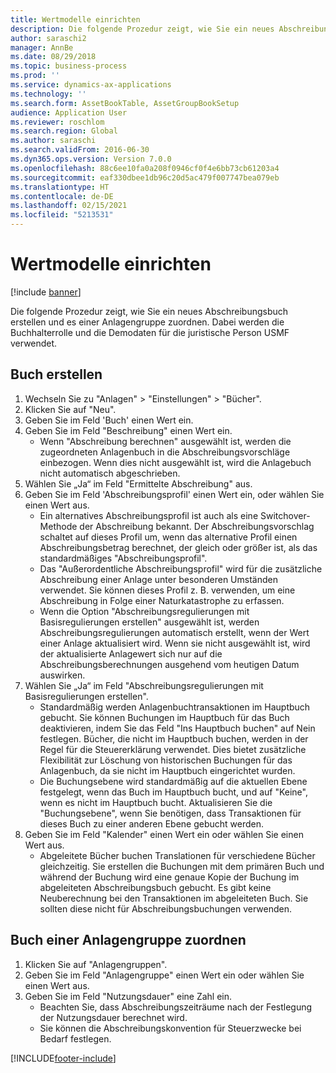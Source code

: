 ```yaml
---
title: Wertmodelle einrichten
description: Die folgende Prozedur zeigt, wie Sie ein neues Abschreibungsbuch erstellen und es einer Anlagengruppe zuordnen.
author: saraschi2
manager: AnnBe
ms.date: 08/29/2018
ms.topic: business-process
ms.prod: ''
ms.service: dynamics-ax-applications
ms.technology: ''
ms.search.form: AssetBookTable, AssetGroupBookSetup
audience: Application User
ms.reviewer: roschlom
ms.search.region: Global
ms.author: saraschi
ms.search.validFrom: 2016-06-30
ms.dyn365.ops.version: Version 7.0.0
ms.openlocfilehash: 88c6ee10fa0a208f0946cf0f4e6bb73cb61203a4
ms.sourcegitcommit: eaf330dbee1db96c20d5ac479f007747bea079eb
ms.translationtype: HT
ms.contentlocale: de-DE
ms.lasthandoff: 02/15/2021
ms.locfileid: "5213531"
---
```

# <a name="set-up-value-models"></a>Wertmodelle einrichten

[!include [banner](../../includes/banner.md)]

Die folgende Prozedur zeigt, wie Sie ein neues Abschreibungsbuch erstellen und es einer Anlagengruppe zuordnen. Dabei werden die Buchhalterrolle und die Demodaten für die juristische Person USMF verwendet.


## <a name="create-a-book"></a>Buch erstellen
1. Wechseln Sie zu "Anlagen" > "Einstellungen" > "Bücher".
2. Klicken Sie auf "Neu".
3. Geben Sie im Feld 'Buch' einen Wert ein.
4. Geben Sie im Feld "Beschreibung" einen Wert ein.
    * Wenn "Abschreibung berechnen" ausgewählt ist, werden die zugeordneten Anlagenbuch in die Abschreibungsvorschläge einbezogen. Wenn dies nicht ausgewählt ist, wird die Anlagebuch nicht automatisch abgeschrieben.  
5. Wählen Sie „Ja“ im Feld "Ermittelte Abschreibung" aus.
6. Geben Sie im Feld 'Abschreibungsprofil' einen Wert ein, oder wählen Sie einen Wert aus.
    * Ein alternatives Abschreibungsprofil ist auch als eine Switchover-Methode der Abschreibung bekannt. Der Abschreibungsvorschlag schaltet auf dieses Profil um, wenn das alternative Profil einen Abschreibungsbetrag berechnet, der gleich oder größer ist, als das standardmäßiges "Abschreibungsprofil".  
    * Das "Außerordentliche Abschreibungsprofil" wird für die zusätzliche Abschreibung einer Anlage unter besonderen Umständen verwendet. Sie können dieses Profil z. B. verwenden, um eine Abschreibung in Folge einer Naturkatastrophe zu erfassen.  
    * Wenn die Option "Abschreibungsregulierungen mit Basisregulierungen erstellen" ausgewählt ist, werden Abschreibungsregulierungen automatisch erstellt, wenn der Wert einer Anlage aktualisiert wird. Wenn sie nicht ausgewählt ist, wird der aktualisierte Anlagewert sich nur auf die Abschreibungsberechnungen ausgehend vom heutigen Datum auswirken.  
7. Wählen Sie „Ja“ im Feld "Abschreibungsregulierungen mit Basisregulierungen erstellen".
    * Standardmäßig werden Anlagenbuchtransaktionen im Hauptbuch gebucht. Sie können Buchungen im Hauptbuch für das Buch deaktivieren, indem Sie das Feld "Ins Hauptbuch buchen" auf Nein festlegen. Bücher, die nicht im Hauptbuch buchen, werden in der Regel für die Steuererklärung verwendet. Dies bietet zusätzliche Flexibilität zur Löschung von historischen Buchungen für das Anlagenbuch, da sie nicht im Hauptbuch eingerichtet wurden.  
    * Die Buchungsebene wird standardmäßig auf die aktuellen Ebene festgelegt, wenn das Buch im Hauptbuch bucht, und auf "Keine", wenn es nicht im Hauptbuch bucht. Aktualisieren Sie die "Buchungsebene", wenn Sie benötigen, dass Transaktionen für dieses Buch zu einer anderen Ebene gebucht werden.  
8. Geben Sie im Feld "Kalender" einen Wert ein oder wählen Sie einen Wert aus.
    * Abgeleitete Bücher buchen Translationen für verschiedene Bücher gleichzeitig. Sie erstellen die Buchungen mit dem primären Buch und während der Buchung wird eine genaue Kopie der Buchung im abgeleiteten Abschreibungsbuch gebucht. Es gibt keine Neuberechnung bei den Transaktionen im abgeleiteten Buch. Sie sollten diese nicht für Abschreibungsbuchungen verwenden.  

## <a name="associate-the-book-with-a-fixed-asset-group"></a>Buch einer Anlagengruppe zuordnen
1. Klicken Sie auf "Anlagengruppen".
2. Geben Sie im Feld "Anlagengruppe" einen Wert ein oder wählen Sie einen Wert aus.
3. Geben Sie im Feld "Nutzungsdauer" eine Zahl ein.
    * Beachten Sie, dass Abschreibungszeiträume nach der Festlegung der Nutzungsdauer berechnet wird.  
    * Sie können die Abschreibungskonvention für Steuerzwecke bei Bedarf festlegen.  



[!INCLUDE[footer-include](../../../includes/footer-banner.md)]